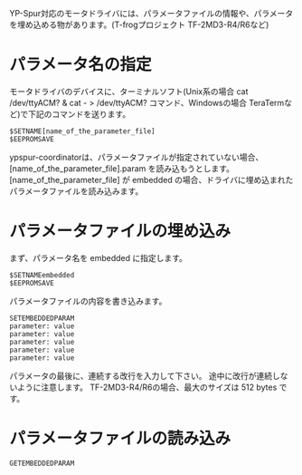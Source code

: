 YP-Spur対応のモータドライバには、パラメータファイルの情報や、パラメータを埋め込める物があります。(T-frogプロジェクト TF-2MD3-R4/R6など)

# パラメータ名の指定

モータドライバのデバイスに、ターミナルソフト(Unix系の場合 cat /dev/ttyACM? & cat - > /dev/ttyACM? コマンド、Windowsの場合 TeraTermなど)で下記のコマンドを送ります。
```
$SETNAME[name_of_the_parameter_file]
$EEPROMSAVE
```

ypspur-coordinatorは、パラメータファイルが指定されていない場合、[name_of_the_parameter_file].param を読み込もうとします。
[name_of_the_parameter_file] が embedded の場合、ドライバに埋め込まれたパラメータファイルを読み込みます。

# パラメータファイルの埋め込み

まず、パラメータ名を embedded に指定します。
```
$SETNAMEembedded
$EEPROMSAVE
```

パラメータファイルの内容を書き込みます。
```
SETEMBEDDEDPARAM
parameter: value
parameter: value
parameter: value
parameter: value
parameter: value

```

パラメータの最後に、連続する改行を入力して下さい。
途中に改行が連続しないように注意します。
TF-2MD3-R4/R6の場合、最大のサイズは 512 bytes です。

# パラメータファイルの読み込み

```
GETEMBEDDEDPARAM
```
